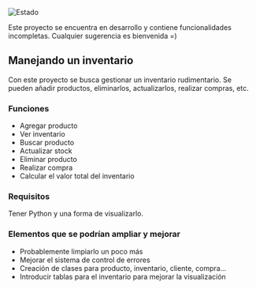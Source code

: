 ![Estado](https://img.shields.io/badge/status-en%20progreso-yellow)

Este proyecto se encuentra en desarrollo y contiene funcionalidades incompletas. Cualquier sugerencia es bienvenida =) 

## Manejando un inventario
Con este proyecto se busca gestionar un inventario rudimentario. Se pueden añadir productos, eliminarlos,
actualizarlos, realizar compras, etc. 

### Funciones
* Agregar producto
* Ver inventario
* Buscar producto
* Actualizar stock
* Eliminar producto
* Realizar compra
* Calcular el valor total del inventario

### Requisitos
Tener Python y una forma de visualizarlo.

### Elementos que se podrían ampliar y mejorar
* Probablemente limpiarlo un poco más 
* Mejorar el sistema de control de errores
* Creación de clases para producto, inventario, cliente, compra…
* Introducir tablas para el inventario para mejorar la visualización